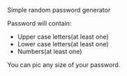 Simple random password generator

Password will contain:
- Upper case letters(at least one)
- Lower case letters(at least one)
- Numbers(at least one)

You can pic any size of your password.
